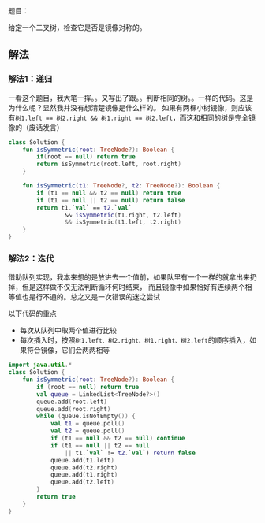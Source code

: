 题目：

给定一个二叉树，检查它是否是镜像对称的。

## 解法
### 解法1：递归
一看这个题目，我大笔一挥。。又写出了跟。。判断相同的树。。一样的代码。这是为什么呢？显然我并没有想清楚镜像是什么样的。
如果有两棵小树镜像，则应该有`树1.left == 树2.right && 树1.right == 树2.left`，而这和相同的树是完全镜像的（废话发言）

```kotlin
class Solution {
    fun isSymmetric(root: TreeNode?): Boolean {
        if(root == null) return true
        return isSymmetric(root.left, root.right)
    }

    fun isSymmetric(t1: TreeNode?, t2: TreeNode?): Boolean {
        if (t1 == null && t2 == null) return true
        if (t1 == null || t2 == null) return false
        return t1.`val` == t2.`val`
                && isSymmetric(t1.right, t2.left)
                && isSymmetric(t1.left, t2.right)
    }
}
```

### 解法2：迭代
借助队列实现，我本来想的是放进去一个值前，如果队里有一个一样的就拿出来扔掉，但是这样做不仅无法判断循环何时结束，
而且镜像中如果恰好有连续两个相等值也是行不通的。总之又是一次错误的迷之尝试

以下代码的重点
* 每次从队列中取两个值进行比较
* 每次插入时，按照`树1.left、树2.right、树1.right、树2.left`的顺序插入，如果符合镜像，它们会两两相等
```kotlin
import java.util.*
class Solution {
    fun isSymmetric(root: TreeNode?): Boolean {
        if (root == null) return true
        val queue = LinkedList<TreeNode?>()
        queue.add(root.left)
        queue.add(root.right)
        while (queue.isNotEmpty()) {
            val t1 = queue.poll()
            val t2 = queue.poll()
            if (t1 == null && t2 == null) continue
            if (t1 == null || t2 == null
                || t1.`val` != t2.`val`) return false
            queue.add(t1.left)
            queue.add(t2.right)
            queue.add(t1.right)
            queue.add(t2.left)
        }
        return true
    }
}
```
